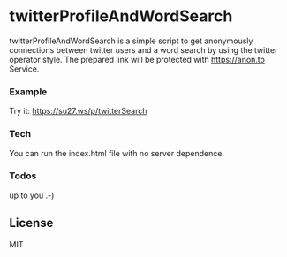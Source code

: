 # twitterProfileAndWordSearch

twitterProfileAndWordSearch is a simple script to get anonymously connections between twitter users and a word search by using the twitter operator style.
The prepared link will be protected with https://anon.to Service.

### Example

Try it: https://su27.ws/p/twitterSearch 


### Tech

You can run the index.html file with no server dependence.

### Todos

up to you .-)
 

License
----

MIT



